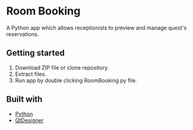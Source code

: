 # Room Booking

A Python app which allows receptionists to preview and manage quest's reservations.

## Getting started

1. Download ZIP file or clone repository.
2. Extract files.
3. Run app by double clicking RoomBooking.py file.

## Built with

- [Python](https://docs.python.org/3/)
- [QtDesigner](https://doc.qt.io/qtforpython/)
